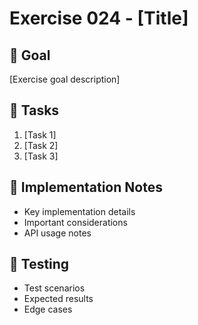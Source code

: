 # Exercise 024 - [Title]

## 🎯 Goal
[Exercise goal description]

## 📝 Tasks
1. [Task 1]
2. [Task 2]
3. [Task 3]

## 🔧 Implementation Notes
- Key implementation details
- Important considerations
- API usage notes

## 🧪 Testing
- Test scenarios
- Expected results
- Edge cases